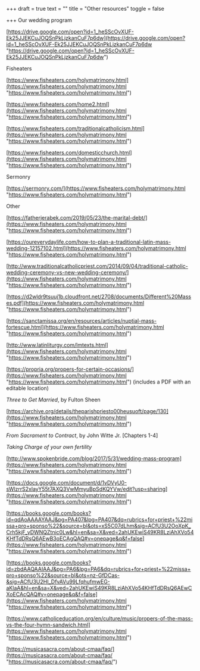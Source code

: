 +++
draft = true
text = ""
title = "Other resources"
toggle = false

+++
Our wedding program

[https://drive.google.com/open?id=1_heSScOvXUF-Ek25JJEKCuJOQSnPkLjzkanCuF7p6dw](https://drive.google.com/open?id=1_heSScOvXUF-Ek25JJEKCuJOQSnPkLjzkanCuF7p6dw "https://drive.google.com/open?id=1_heSScOvXUF-Ek25JJEKCuJOQSnPkLjzkanCuF7p6dw")

Fisheaters

[https://www.fisheaters.com/holymatrimony.html](https://www.fisheaters.com/holymatrimony.html "https://www.fisheaters.com/holymatrimony.html")

[https://www.fisheaters.com/home2.html](https://www.fisheaters.com/holymatrimony.html "https://www.fisheaters.com/holymatrimony.html")

[https://www.fisheaters.com/traditionalcatholicism.html](https://www.fisheaters.com/holymatrimony.html "https://www.fisheaters.com/holymatrimony.html")

[https://www.fisheaters.com/domesticchurch.html](https://www.fisheaters.com/holymatrimony.html "https://www.fisheaters.com/holymatrimony.html")

Sermonry

[https://sermonry.com/](https://www.fisheaters.com/holymatrimony.html "https://www.fisheaters.com/holymatrimony.html")

Other

[https://fatherjerabek.com/2019/05/23/the-marital-debt/](https://www.fisheaters.com/holymatrimony.html "https://www.fisheaters.com/holymatrimony.html")

[https://oureverydaylife.com/how-to-plan-a-traditional-latin-mass-wedding-12157102.html](https://www.fisheaters.com/holymatrimony.html "https://www.fisheaters.com/holymatrimony.html")

[http://www.traditionalcatholicpriest.com/2014/09/04/traditional-catholic-wedding-ceremony-vs-new-wedding-ceremony/](https://www.fisheaters.com/holymatrimony.html "https://www.fisheaters.com/holymatrimony.html")

[https://d2wldr9tsuuj1b.cloudfront.net/2708/documents/Different%20Masses.pdf](https://www.fisheaters.com/holymatrimony.html "https://www.fisheaters.com/holymatrimony.html")

[https://sanctamissa.org/en/resources/articles/nuptial-mass-fortescue.html](https://www.fisheaters.com/holymatrimony.html "https://www.fisheaters.com/holymatrimony.html")

[http://www.latinliturgy.com/lmtexts.html](https://www.fisheaters.com/holymatrimony.html "https://www.fisheaters.com/holymatrimony.html")

[https://propria.org/propers-for-certain-occasions/](https://www.fisheaters.com/holymatrimony.html "https://www.fisheaters.com/holymatrimony.html") (includes a PDF with an editable location)

_Three to Get Married_, by Fulton Sheen

[https://archive.org/details/theparishpriesto00heusuoft/page/130](https://www.fisheaters.com/holymatrimony.html "https://www.fisheaters.com/holymatrimony.html")

_From Sacrament to Contract_, by John Witte Jr. \[Chapters 1-4\]

_Taking Charge of your own fertility_

[http://www.spokenbride.com/blog/2017/5/31/wedding-mass-program](https://www.fisheaters.com/holymatrimony.html "https://www.fisheaters.com/holymatrimony.html")

[https://docs.google.com/document/d/1vDVyU0-sWlzrrS2xlayY55t7AXQ3VwMmyuBpSdKQYVw/edit?usp=sharing](https://www.fisheaters.com/holymatrimony.html "https://www.fisheaters.com/holymatrimony.html")

[https://books.google.com/books?id=qdAoAAAAYAAJ&pg=PA407&lpg=PA407&dq=rubrics+for+priest+%22missa+pro+sponso%22&source=bl&ots=xS5C07dLhm&sig=ACfU3U2OoXpK_Crh5kjF_yDWNQZtnic0Lw&hl=en&sa=X&ved=2ahUKEwiS49KR8LziAhXVo54KHfTdDRsQ6AEwB3oECAgQAQ#v=onepage&q&f=false](https://www.fisheaters.com/holymatrimony.html "https://www.fisheaters.com/holymatrimony.html")

[https://books.google.com/books?id=zbdAAQAAIAAJ&pg=PA6&lpg=PA6&dq=rubrics+for+priest+%22missa+pro+sponso%22&source=bl&ots=nz-GfDCas-&sig=ACfU3U2HI_DfvAVu99LfqhufmwEG-aKlaA&hl=en&sa=X&ved=2ahUKEwiS49KR8LziAhXVo54KHfTdDRsQ6AEwCXoECAcQAQ#v=onepage&q&f=false](https://www.fisheaters.com/holymatrimony.html "https://www.fisheaters.com/holymatrimony.html")

[https://www.catholiceducation.org/en/culture/music/propers-of-the-mass-vs-the-four-hymn-sandwich.html](https://www.fisheaters.com/holymatrimony.html "https://www.fisheaters.com/holymatrimony.html")

[https://musicasacra.com/about-cmaa/faq/](https://musicasacra.com/about-cmaa/faq/ "https://musicasacra.com/about-cmaa/faq/")